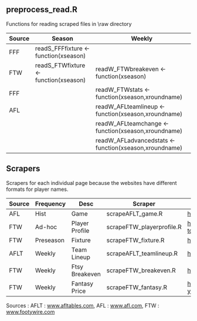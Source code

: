 ## preprocess_read.R
Functions for reading scraped files in \raw directory  

|Source | Season | Weekly |  
|--- |--- |--- |  
|FFF |readS_FFFfixture <- function(xseason) |  |  
|FTW |readS_FTWfixture <- function(xseason) |readW_FTWbreakeven <- function(xseason) |  
|FFF |  |readW_FTWstats <- function(xseason,xroundname) |  
|AFL |  |readW_AFLteamlineup <- function(xseason,xroundname) |  
|  |  |readW_AFLteamchange <- function(xseason,xroundname) |  
|  |  |readW_AFLadvancedstats <- function(xseason,xroundname) |  





## Scrapers 
Scrapers for each individual page because the websites have different formats for player names.

|Source | Frequency | Desc | Scraper | Link |   
|--- |--- |--- |--- | --- |   
|AFL | Hist | Game | scrapeAFLT_game.R | https://afltables.com/afl/stats/biglists/bg3.txt |   
|FTW | Ad-hoc | Player Profile | scrapeFTW_playerprofile.R | https://www.footywire.com/afl/footy/pr-hawthorn-hawks--tom-mitchell | 
|FTW | Preseason | Fixture | scrapeFTW_fixture.R | https://www.footywire.com/afl/footy/ft_match_list?year=2017 |   
|AFLT | Weekly | Team Lineup | scrapeAFLT_teamlineup.R | https://www.afl.com.au/match-centre/2012/1/gws-v-syd |  
|FTW | Weekly | Ftsy Breakeven | scrapeFTW_breakeven.R | https://www.footywire.com/afl/footy/dream_team_breakevens |  
|FTW | Weekly | Fantasy Price | scrapeFTW_fantasy.R | https://www.footywire.com/afl/footy/dream_team_round?year=2019&round=1&p=DE&s=T |  
  

Sources :
AFLT : www.afltables.com, AFL : www.afl.com, FTW : www.footywire.com

